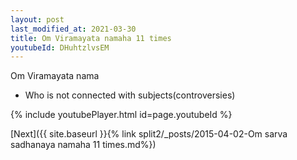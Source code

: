 ```yaml
---
layout: post
last_modified_at: 2021-03-30
title: Om Viramayata namaha 11 times
youtubeId: DHuhtzlvsEM
---
```

 
 
Om Viramayata nama 
 
 -  Who is not connected with subjects(controversies) 
 
  
 
  
 
 
 
 
 
 


{% include youtubePlayer.html id=page.youtubeId %}
 
[Next]({{ site.baseurl }}{% link  split2/_posts/2015-04-02-Om sarva sadhanaya namaha 11 times.md%})
 
